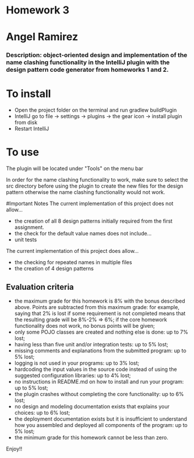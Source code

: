 # Homework 3
# Angel Ramirez
### Description: object-oriented design and implementation of the name clashing functionality in the IntelliJ plugin with the design pattern code generator from homeworks 1 and 2.

# To install
- Open the project folder on the terminal and run gradlew buildPlugin
- IntelliJ go to file -> settings -> plugins -> the gear icon -> install plugin from disk
- Restart IntelliJ

# To use
The plugin will be located under "Tools" on the menu bar

In order for the name clashing functionality to work, make sure to select the src directory before using the plugin
to create the new files for the design pattern otherwise the name clashing functionality would not work.

#Important Notes
The current implementation of this project does not allow...
- the creation of all 8 design patterns initially required from the first assignment.
- the check for the default value names
does not include...
- unit tests

The current implementation of this project does allow...
- the checking for repeated names in multiple files
- the creation of 4 design patterns


## Evaluation criteria
- the maximum grade for this homework is 8% with the bonus described above. Points are subtracted from this maximum grade: for example, saying that 2% is lost if some requirement is not completed means that the resulting grade will be 8%-2% => 6%; if the core homework functionality does not work, no bonus points will be given;
- only some POJO classes are created and nothing else is done: up to 7% lost;
- having less than five unit and/or integration tests: up to 5% lost;
- missing comments and explanations from the submitted program: up to 5% lost;
- logging is not used in your programs: up to 3% lost;
- hardcoding the input values in the source code instead of using the suggested configuration libraries: up to 4% lost;
- no instructions in README.md on how to install and run your program: up to 5% lost;
- the plugin crashes without completing the core functionality: up to 6% lost;
- no design and modeling documentation exists that explains your choices: up to 6% lost;
- the deployment documentation exists but it is insufficient to understand how you assembled and deployed all components of the program: up to 5% lost;
- the minimum grade for this homework cannot be less than zero.

Enjoy!!
